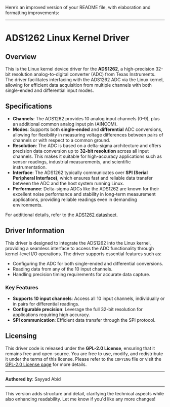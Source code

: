 Here’s an improved version of your README file, with elaboration and formatting improvements:

---

# ADS1262 Linux Kernel Driver

## Overview

This is the Linux kernel device driver for the **ADS1262**, a high-precision 32-bit resolution analog-to-digital converter (ADC) from Texas Instruments. The driver facilitates interfacing with the ADS1262 ADC via the Linux kernel, allowing for efficient data acquisition from multiple channels with both single-ended and differential input modes.

## Specifications

- **Channels**: The ADS1262 provides 10 analog input channels (0-9), plus an additional common analog input pin (AINCOM).  
- **Modes**: Supports both **single-ended** and **differential** ADC conversions, allowing for flexibility in measuring voltage differences between pairs of channels or with respect to a common ground.  
- **Resolution**: The ADC is based on a delta-sigma architecture and offers precision data conversion up to **32-bit resolution** across all input channels. This makes it suitable for high-accuracy applications such as sensor readings, industrial measurements, and scientific instrumentation.  
- **Interface**: The ADS1262 typically communicates over **SPI (Serial Peripheral Interface)**, which ensures fast and reliable data transfer between the ADC and the host system running Linux.  
- **Performance**: Delta-sigma ADCs like the ADS1262 are known for their excellent noise performance and stability in long-term measurement applications, providing reliable readings even in demanding environments.

For additional details, refer to the [ADS1262 datasheet](https://www.ti.com/lit/ds/symlink/ads1262.pdf).

## Driver Information

This driver is designed to integrate the ADS1262 into the Linux kernel, providing a seamless interface to access the ADC functionality through kernel-level I/O operations. The driver supports essential features such as:

- Configuring the ADC for both single-ended and differential conversions.
- Reading data from any of the 10 input channels.
- Handling precision timing requirements for accurate data capture.

### Key Features

- **Supports 10 input channels**: Access all 10 input channels, individually or in pairs for differential readings.
- **Configurable precision**: Leverage the full 32-bit resolution for applications requiring high accuracy.
- **SPI communication**: Efficient data transfer through the SPI protocol.
  
## Licensing

This driver code is released under the **GPL-2.0 License**, ensuring that it remains free and open-source. You are free to use, modify, and redistribute it under the terms of this license. Please refer to the `COPYING` file or visit the [GPL-2.0 License page](https://www.gnu.org/licenses/old-licenses/gpl-2.0.html) for more details.

---

**Authored by**: Sayyad Abid

---

This version adds structure and detail, clarifying the technical aspects while also enhancing readability. Let me know if you'd like any more changes!
